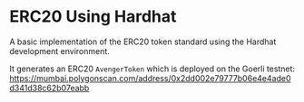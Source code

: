 ﻿# ERC20 Using Hardhat

A basic implementation of the ERC20 token standard using the Hardhat development environment.

It generates an ERC20  `AvengerToken` which is deployed on the Goerli testnet:
https://mumbai.polygonscan.com/address/0x2dd002e79777b06e4e4ade0d341d38c62b07eabb
